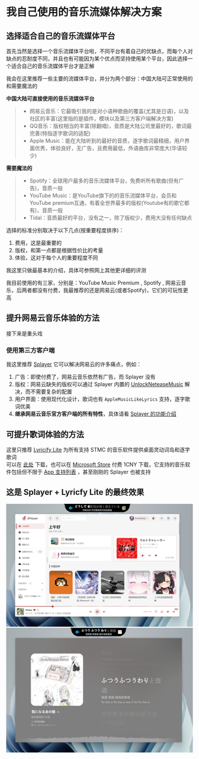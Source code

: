 # 我自己使用的音乐流媒体解决方案
## 选择适合自己的音乐流媒体平台
首先当然是选择一个音乐流媒体平台啦，不同平台有着自己的优缺点，而每个人对缺点的忍耐度不同，并且也有可能因为某个优点而坚持使用某个平台，因此选择一个适合自己的音乐流媒体平台才是正解  

我会在这里推荐一些主要的流媒体平台，并分为两个部分：中国大陆可正常使用的和需要魔法的

**中国大陆可直接使用的音乐流媒体平台**
> - 网易云音乐：它最吸引我的是对小语种歌曲的覆盖(尤其是日语)，以及社区的丰富(这里指的是插件，模块以及第三方客户端解决方案)
> - QQ音乐：版权相当的丰富(除翻唱)，音质是大陆公司里最好的，歌词最完善(特指逐字歌词的适配)
> - Apple Music：能在大陆听到的最好的音质，逐字歌词最精细，用户界面优秀，体验良好，无广告，且费用最低，外语曲库非常庞大(华语较少)

**需要魔法的**
> - Spotify：全球用户最多的音乐流媒体平台，免费听所有歌曲(但有广告)，音质一般
> - YouTube Music：是YouTube旗下的的音乐流媒体平台，会员和YouTube premium互通，有着全世界最多的版权(Youtube有的歌它都有)，音质一般
> - Tidal：音质最好的平台，没有之一，除了版权少，费用大没有任何缺点

选择的标准分别取决于以下几点(按重要程度排序)：  
1. 费用，这是最重要的
2. 版权，和第一点都是根据性价比的考量
3. 体验，这对于每个人的重要程度不同

我这里只做最基本的介绍，具体可参照网上其他更详细的评测

我目前使用的有三家，分别是：YouTube Music Premium , Spotify , 网易云音乐，后两者都没有付费，我最推荐的还是网易云(或者Spotify)，它们的可玩性更高

## 提升网易云音乐体验的方法
接下来是重头戏

### 使用第三方客户端
我这里推荐 [Splayer](https://github.com/imsyy/SPlayer) 它可以解决网易云的许多痛点，例如：
1. 广告：即使付费了，网易云音乐依然有广告，而 Splayer 没有
2. 版权：网易云缺失的版权可以通过 Splayer 内置的 [UnlockNeteaseMusic](https://github.com/UnblockNeteaseMusic/server) 解决，而不需要复杂的配置
3. 用户界面：使用现代化设计，歌词也有 `AppleMusicLikeLyrics` 支持，逐字歌词优美
4. **继承网易云音乐官方客户端的所有特性**，具体请看 [Splayer 的功能介绍](https://github.com/imsyy/SPlayer?tab=readme-ov-file#-%E5%8A%9F%E8%83%BD)

## 可提升歌词体验的方法
这里只推荐 [Lyricify Lite](https://github.com/WXRIW/Lyricify-App?tab=readme-ov-file#lyricify-lite) 为所有支持 STMC 的音乐软件提供桌面灵动词岛和逐字歌词  
可以在 [此处](https://github.com/WXRIW/Lyricify-App?tab=readme-ov-file#lyricify-app) 下载，也可以在 [Microsoft Store](https://apps.microsoft.com/store/detail/9NLTPSV395K2?launch=true&mode=full) 付费 1CNY 下载，它支持的音乐软件包括但不限于 [App 支持列表](https://github.com/WXRIW/Lyricify-App/blob/main/docs/Lyricify%20Lite/README.md#app-%E6%94%AF%E6%8C%81%E5%88%97%E8%A1%A8) ，甚至刚刚的 Splayer 也被支持

## 这是 Splayer + Lyricfy Lite 的最终效果
![屏幕截图-2025-01-23-105116](https://github.com/EunoiaCody/picx-images-hosting/raw/master/杂项/屏幕截图-2025-01-23-105116.b901wghh8.png)
![屏幕截图-2025-01-23-105458](https://github.com/EunoiaCody/picx-images-hosting/raw/master/杂项/屏幕截图-2025-01-23-105458.1sf53nkm7z.png)
